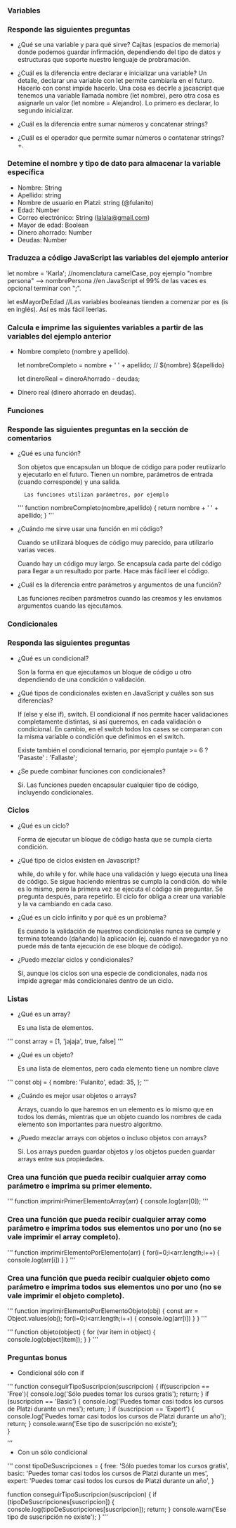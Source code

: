 ### Variables

### Responde las siguientes preguntas

- ¿Qué se una variable y para qué sirve?
    Cajitas (espacios de memoria) donde podemos guardar infirmación, dependiendo del tipo de datos y estructuras que soporte nuestro lenguaje de probramación.

- ¿Cuál es la diferencia entre declarar e inicializar una variable?
    Un detalle, declarar una variable con let permite cambiarla en el futuro. Hacerlo con const impide hacerlo.
    Una cosa es decirle a jacascript que tenemos una variable llamada nombre (let nombre), pero otra cosa es asignarle un valor (let nombre = Alejandro). Lo primero es declarar, lo segundo inicializar.

- ¿Cuál es la diferencia entre sumar números y concatenar strings?

- ¿Cuál es el operador que permite sumar números o contatenar strings?
    +.

### Detemine el nombre y tipo de dato para almacenar la variable específica

- Nombre: String
- Apellido: string
- Nombre de usuario en Platzi: string (@fulanito)
- Edad: Number
- Correo electrónico: String (lalala@gmail.com)
- Mayor de edad: Boolean
- Dinero ahorrado: Number
- Deudas: Number

### Traduzca a código JavaScript las variables del ejemplo anterior

let nombre = 'Karla'; 
//nomenclatura camelCase, poy ejemplo "nombre persona" --> nombrePersona
//en JavaScript el 99% de las vaces es opcional terminar con ";".

let esMayorDeEdad 
//Las variables booleanas tienden a comenzar por es (is en inglés). Así es más fácil leerlas.

### Calcula e imprime las siguientes variables a partir de las variables del ejemplo anterior

- Nombre completo (nombre y apellido).

    let nombreCompleto = nombre + ' ' + apellido; 
    // ${nombre} ${apellido}
    
    let dineroReal = dineroAhorrado - deudas;

- Dinero real (dinero ahorrado en deudas).

### Funciones

### Responde las siguientes preguntas en la sección de comentarios

- ¿Qué es una función?

    Son objetos que encapsulan un bloque de código para poder reutiizarlo y ejecutarlo en el futuro. Tienen un nombre, parámetros de entrada (cuando corresponde) y una salida.

        Las funciones utilizan parámetros, por ejemplo

    '''
    function nombreCompleto(nombre,apellido) {
        return nombre + ' ' + apellido;
    }
    '''

- ¿Cuándo me sirve usar una función en mi código?

    Cuando se utilizará bloques de código muy parecido, para utilizarlo varias veces.

    Cuando hay un código muy largo. Se encapsula cada parte del código para llegar a un resultado por parte. Hace más fácil leer el código.

- ¿Cuál es la diferencia entre parámetros y argumentos de una función?

    Las funciones reciben parámetros cuando las creamos y les enviamos argumentos cuando las ejecutamos.


### Condicionales

### Responda las siguientes preguntas

- ¿Qué es un condicional?

    Son la forma en que ejecutamos un bloque de código u otro dependiendo de una condición o validación.

- ¿Qué tipos de condicionales existen en JavaScript y cuáles son sus diferencias?

    If (else y else if), switch. 
    El condicional if nos permite hacer validaciones completamente distintas, si así queremos, en cada validación o condicional. En cambio, en el switch todos los cases se comparan con la misma variable o condición que definimos en el switch.

    Existe también el condicional ternario, por ejemplo
    puntaje >= 6 ? 'Pasaste' : 'Fallaste';

- ¿Se puede combinar funciones con condicionales?

    Sí. Las funciones pueden encapsular cualquier tipo de código, incluyendo condicionales.


### Ciclos

- ¿Qué es un ciclo?

    Forma de ejecutar un bloque de código hasta que se cumpla cierta condición.

- ¿Qué tipo de ciclos existen en Javascript?

    while, do while y for.
    while hace una validación y luego ejecuta una línea de código. Se sigue haciendo mientras se cumpla la condición. 
    do while es lo mismo, pero la primera vez se ejecuta el código sin preguntar. Se pregunta después, para repetirlo.
    El ciclo for obliga a crear una variable y la va cambiando en cada caso.

- ¿Qué es un ciclo infinito y por qué es un problema?

    Es cuando la validación de nuestros condicionales nunca se cumple y termina toteando (dañando) la aplicación (ej. cuando el navegador ya no puede más de tanta ejecución de ese bloque de código).

- ¿Puedo mezclar ciclos y condicionales?

    Sí, aunque los ciclos son una especie de condicionales, nada nos impide agregar más condicionales dentro de un ciclo.

### Listas

- ¿Qué es un array?

    Es una lista de elementos.


'''
    const array = [1, 'jajaja', true, false]
'''

- ¿Qué es un objeto?

    Es una lista de elementos, pero cada elemento tiene un nombre clave

'''
    const obj = {
        nombre: 'Fulanito',
        edad: 35,
    };
'''

- ¿Cuándo es mejor usar objetos o arrays?

    Arrays, cuando lo que haremos en un elemento es lo mismo que en todos los demás, mientras que un objeto cuando los nombres de cada elemento son importantes para nuestro algoritmo.

- ¿Puedo mezclar arrays con objetos o incluso objetos con arrays?

    Sí. Los arrays pueden guardar objetos y los objetos pueden guardar arrays entre sus propiedades.

### Crea una función que pueda recibir cualquier array como parámetro e imprima su primer elemento.

'''
function imprimirPrimerElementoArray(arr) {
    console.log(arr[0]);
'''

### Crea una función que pueda recibir cualquier array como parámetro e imprima todos sus elementos uno por uno (no se vale imprimir el array completo).

'''
function imprimirElementoPorElemento(arr) {
  for(i=0;i<arr.length;i++) {
    console.log(arr[i])
  }
}
'''

### Crea una función que pueda recibir cualquier objeto como parámetro e imprima todos sus elementos uno por uno (no se vale imprimir el objeto completo).

'''
function imprimirElementoPorElementoObjeto(obj) {
  const arr = Object.values(obj);
  for(i=0;i<arr.length;i++) {
    console.log(arr[i])
  }
}
'''

'''
function objeto(object) {
    for (var item in object) {
        console.log(object[item]);
    }
}
'''


### Preguntas bonus

- Condicional sólo con if

'''
function conseguirTipoSuscripcion(suscripcion) {
  if(suscripcion == 'Free'){
    console.log('Sólo puedes tomar los cursos gratis');
		return;	
  }
	if (suscripcion == 'Basic') {
    console.log('Puedes tomar casi todos los cursos de Platzi durante un mes');
		return;
  }
	if (suscripcion == 'Expert') {
    console.log('Puedes tomar casi todos los cursos de Platzi durante un año');
		return;
  }
	console.warn('Ese tipo de suscripción no existe');	
}	
,,,

- Con un sólo condicional

'''
const tipoDeSuscripciones = {
  free: 'Sólo puedes tomar los cursos gratis',
    basic: 'Puedes tomar casi todos los cursos de Platzi durante un mes',
    expert: 'Puedes tomar casi todos los cursos de Platzi durante un año',
} 

function conseguirTipoSuscripcion(suscripcion) {
  if (tipoDeSuscripciones[suscripcion]) {
    console.log(tipoDeSuscripciones[suscripcion]);
        return;
  }
    console.warn('Ese tipo de suscripción no existe');
} 
'''

